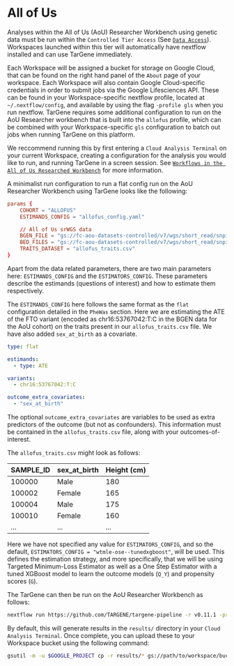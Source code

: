 # All of Us

Analyses within the All of Us (AoU) Researcher Workbench using genetic data must be run within the `Controlled Tier Access` (See [`Data Access`](https://www.researchallofus.org/data-tools/data-access/)). Workspaces launched within this tier will automatically have nextflow installed and can use TarGene immediately. 

Each Workspace will be assigned a bucket for storage on Google Cloud, that can be found on the right hand panel of the `About` page of your workspace. Each Workspace will also contain Google Cloud-specific credentials in order to submit jobs via the Google Lifesciences API. These can be found in your Workspace-specific nextflow profile, located at `~/.nextflow/config`, and available by using the flag `-profile gls` when you run nextflow. TarGene requires some additional configuration to run on the AoU Researcher workbench that is built into the `allofus` profile, which can be combined with your Workspace-specific `gls` configuration to batch out jobs when running TarGene on this platform.

We reccommend running this by first entering a `Cloud Analysis Terminal` on your current Workspace, creating a configuration for the analysis you would like to run, and running TarGene in a screen session. See [`Workflows in the All of Us Researched Workbench`](https://support.researchallofus.org/hc/en-us/articles/4811899197076-Workflows-in-the-All-of-Us-Researcher-Workbench-Nextflow-and-Cromwell) for more information.

A minimalist run configuration to run a flat config run on the AoU Researcher Workbench using TarGene looks like the following:

```conf
params {
    COHORT = "ALLOFUS"
    ESTIMANDS_CONFIG = "allofus_config.yaml"

    // All of Us srWGS data
    BGEN_FILE = "gs://fc-aou-datasets-controlled/v7/wgs/short_read/snpindel/clinvar_v7.1/bgen/clinvar.chr{1,2,3,4,5,6,7,8,9,10,11,12,13,14,15,16,17,18,19,20,21,22}.{bgen,sample,bgen.bgi}"
    BED_FILES = "gs://fc-aou-datasets-controlled/v7/wgs/short_read/snpindel/clinvar_v7.1/plink_bed/clinvar.chr{1,2,3,4,5,6,7,8,9,10,11,12,13,14,15,16,17,18,19,20,21,22}.{bed,bim,fam}"
    TRAITS_DATASET = "allofus_traits.csv"
}
```

Apart from the data related parameters, there are two main parameters here: `ESTIMANDS_CONFIG` and the `ESTIMATORS_CONFIG`. These parameters describe the estimands (questions of interest) and how to estimate them respectively. 

The `ESTIMANDS_CONFIG` here follows the same format as the `flat` configuration detailed in the `PheWas` section. Here we are estimating the ATE of the FTO variant (encoded as chr16:53767042:T:C in the BGEN data for the AoU cohort) on the traits present in our `allofus_traits.csv` file. We have also added `sex_at_birth` as a covariate. 

```yaml
type: flat

estimands:
  - type: ATE

variants:
  - chr16:53767042:T:C

outcome_extra_covariates:
  - "sex_at_birth"
```

The optional `outcome_extra_covariates` are variables to be used as extra predictors of the outcome (but not as confounders). This information must be contained in the `allofus_traits.csv` file, along with your outcomes-of-interest. 

The `allofus_traits.csv` might look as follows:

| SAMPLE_ID | sex_at_birth | Height (cm) |
|-----------|--------------|-------------|
| 100000    | Male         | 180         |
| 100002    | Female       | 165         |
| 100004    | Male         | 175         |
| 100010    | Female       | 160         |
| ...       | ...          | ...         |

Here we have not specified any value for `ESTIMATORS_CONFIG`, and so the default, `ESTIMATORS_CONFIG = "wtmle-ose--tunedxgboost"`, will be used. This defines the estimation strategy, and more specifically, that we will be using Targeted Minimum-Loss Estimator as well as a One Step Estimator with a tuned XGBoost model to learn the outcome models (``Q_Y``) and propensity scores (``G``).

The TarGene can then be run on the AoU Researcher Workbench as follows:

```bash
nextflow run https://github.com/TARGENE/targene-pipeline -r v0.11.1 -profile gls,allofus
```

By default, this will generate results in the `results/` directory in your `Cloud Analysis Terminal`. Once complete, you can upload these to your Workspace bucket using the following command:

```bash
gsutil -m -u $GOOGLE_PROJECT cp -r results/* gs://path/to/workspace/bucket
```